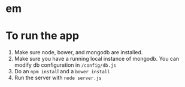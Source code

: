# em

To run the app
==============
1. Make sure node, bower, and mongodb are installed.
2. Make sure you have a running local instance of mongodb. You can modify db configuration in `/config/db.js`
3. Do an `npm instal`l and a `bower install`
4. Run the server with `node server.js`
